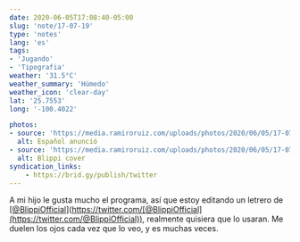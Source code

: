 ```yaml
---
date: 2020-06-05T17:08:40-05:00
slug: 'note/17-07-19'
type: 'notes'
lang: 'es'
tags:
- 'Jugando'
- 'Tipografia'
weather: '31.5°C'
weather_summary: 'Húmedo'
weather_icon: 'clear-day'
lat: '25.7553'
long: '-100.4022'

photos:
- source: 'https://media.ramiroruiz.com/uploads/photos/2020/06/05/17-07-19/español-sign.png'
  alt: Español anunció
- source: 'https://media.ramiroruiz.com/uploads/photos/2020/06/05/17-07-19/blippi-cover.jpeg'
  alt: Blippi cover
syndication_links:
    - https://brid.gy/publish/twitter
---
```

A mi hijo le gusta mucho el programa, así que estoy editando un letrero de [[@BlippiOfficial](https://twitter.com/@BlippiOfficial)](https://twitter.com/[@BlippiOfficial](https://twitter.com/@BlippiOfficial)), realmente quisiera que lo usaran. Me duelen los ojos cada vez que lo veo, y es muchas veces.   